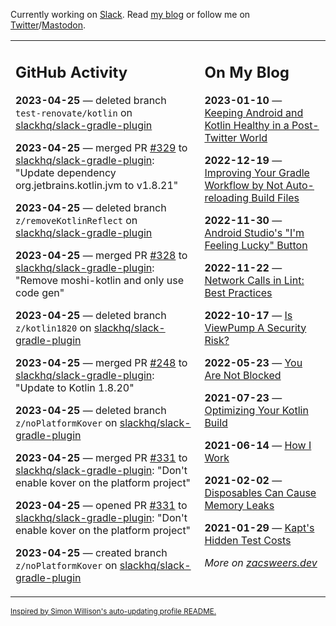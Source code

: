 Currently working on [Slack](https://slack.com/). Read [my blog](https://zacsweers.dev/) or follow me on [Twitter](https://twitter.com/ZacSweers)/[Mastodon](https://hachyderm.io/@ZacSweers).

<table><tr><td valign="top" width="60%">

## GitHub Activity
<!-- githubActivity starts -->
**2023-04-25** — deleted branch `test-renovate/kotlin` on [slackhq/slack-gradle-plugin](https://github.com/slackhq/slack-gradle-plugin)

**2023-04-25** — merged PR [#329](https://github.com/slackhq/slack-gradle-plugin/pull/329) to [slackhq/slack-gradle-plugin](https://github.com/slackhq/slack-gradle-plugin): "Update dependency org.jetbrains.kotlin.jvm to v1.8.21"

**2023-04-25** — deleted branch `z/removeKotlinReflect` on [slackhq/slack-gradle-plugin](https://github.com/slackhq/slack-gradle-plugin)

**2023-04-25** — merged PR [#328](https://github.com/slackhq/slack-gradle-plugin/pull/328) to [slackhq/slack-gradle-plugin](https://github.com/slackhq/slack-gradle-plugin): "Remove moshi-kotlin and only use code gen"

**2023-04-25** — deleted branch `z/kotlin1820` on [slackhq/slack-gradle-plugin](https://github.com/slackhq/slack-gradle-plugin)

**2023-04-25** — merged PR [#248](https://github.com/slackhq/slack-gradle-plugin/pull/248) to [slackhq/slack-gradle-plugin](https://github.com/slackhq/slack-gradle-plugin): "Update to Kotlin 1.8.20"

**2023-04-25** — deleted branch `z/noPlatformKover` on [slackhq/slack-gradle-plugin](https://github.com/slackhq/slack-gradle-plugin)

**2023-04-25** — merged PR [#331](https://github.com/slackhq/slack-gradle-plugin/pull/331) to [slackhq/slack-gradle-plugin](https://github.com/slackhq/slack-gradle-plugin): "Don't enable kover on the platform project"

**2023-04-25** — opened PR [#331](https://github.com/slackhq/slack-gradle-plugin/pull/331) to [slackhq/slack-gradle-plugin](https://github.com/slackhq/slack-gradle-plugin): "Don't enable kover on the platform project"

**2023-04-25** — created branch `z/noPlatformKover` on [slackhq/slack-gradle-plugin](https://github.com/slackhq/slack-gradle-plugin)
<!-- githubActivity ends -->
</td><td valign="top" width="40%">

## On My Blog
<!-- blog starts -->
**2023-01-10** — [Keeping Android and Kotlin Healthy in a Post-Twitter World](https://www.zacsweers.dev/keeping-android-healthy/)

**2022-12-19** — [Improving Your Gradle Workflow by Not Auto-reloading Build Files](https://www.zacsweers.dev/improving-your-workflow-by-not-auto-reloading-build-files/)

**2022-11-30** — [Android Studio's "I'm Feeling Lucky" Button](https://www.zacsweers.dev/android-studios-im-feeling-lucky-button/)

**2022-11-22** — [Network Calls in Lint: Best Practices](https://www.zacsweers.dev/network-calls-in-lint-best-practices/)

**2022-10-17** — [Is ViewPump A Security Risk?](https://www.zacsweers.dev/is-viewpump-a-security-risk/)

**2022-05-23** — [You Are Not Blocked](https://www.zacsweers.dev/you-are-not-blocked/)

**2021-07-23** — [Optimizing Your Kotlin Build](https://www.zacsweers.dev/optimizing-your-kotlin-build/)

**2021-06-14** — [How I Work](https://www.zacsweers.dev/how-i-work/)

**2021-02-02** — [Disposables Can Cause Memory Leaks](https://www.zacsweers.dev/disposables-can-cause-memory-leaks/)

**2021-01-29** — [Kapt's Hidden Test Costs](https://www.zacsweers.dev/kapts-hidden-test-costs/)
<!-- blog ends -->
_More on [zacsweers.dev](https://zacsweers.dev/)_
</td></tr></table>

<sub><a href="https://simonwillison.net/2020/Jul/10/self-updating-profile-readme/">Inspired by Simon Willison's auto-updating profile README.</a></sub>